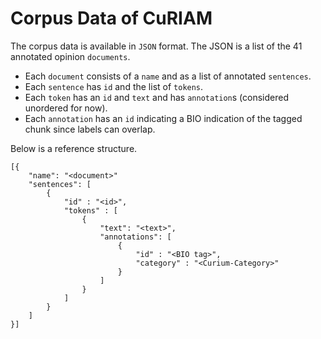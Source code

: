 # Corpus Data of CuRIAM

The corpus data is available in `JSON` format. The JSON is a list of the 41 annotated opinion `documents`. 
* Each `document` consists of a `name` and as a list of annotated `sentences`.
* Each `sentence` has `id` and the list of `tokens`. 
* Each `token` has an `id` and `text` and has `annotation`s (considered unordered for now).
* Each `annotation` has an `id` indicating a BIO indication of the tagged chunk since labels can overlap.

Below is a reference structure.

```
[{
    "name": "<document>"
    "sentences": [
        {
            "id" : "<id>",
            "tokens" : [
                {
                    "text": "<text>",
                    "annotations": [
                        {
                            "id" : "<BIO tag>",
                            "category" : "<Curium-Category>"
                        }
                    ]                   
                }
            ]           
        }
    ]   
}]
```
 